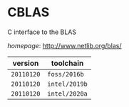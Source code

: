 # CBLAS

C interface to the BLAS

*homepage*: <http://www.netlib.org/blas/>

version | toolchain
--------|----------
``20110120`` | ``foss/2016b``
``20110120`` | ``intel/2019b``
``20110120`` | ``intel/2020a``
